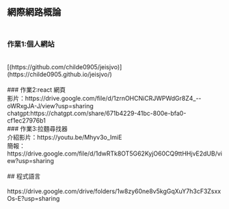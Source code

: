 ## 網際網路概論<br><br>
### 作業1:個人網站
 <br>
[(https://github.com/childe0905/jeisjvo)](https://childe0905.github.io/jeisjvo/)
<br>
<br>
###  作業2:react 網頁
<br>
影片：https://drive.google.com/file/d/1zrnOHCNiCRJWPWdGr8Z4_--oWRxgJA-J/view?usp=sharing<br>
chatgpt:https://chatgpt.com/share/671b4229-41bc-800e-bfa0-cf1ec27976b1
<br>
### 作業3:拉麵尋找器
<br>介紹影片：https://youtu.be/Mhyv3o_ImiE
<br>簡報：https://drive.google.com/file/d/1dwRTk8OT5G62KyjO60CQ9ttHHjvE2dUB/view?usp=sharing
<br>
<br>
## 程式語言<br><br>
https://drive.google.com/drive/folders/1w8zy60ne8v5kgGqXuY7h3cF3ZsxxOs-E?usp=sharing

